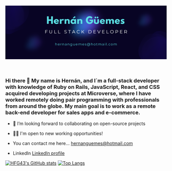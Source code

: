 <p align="center">
  <img src="./Hernán Güemes.png"/>
</p>  
<br>

### Hi there 👋 My name is Hernán, and I´m a full-stack developer with knowledge of Ruby on Rails, JavaScript, React, and CSS acquired developing projects at Microverse,  where I have worked remotely doing pair programming with professionals from around the globe. My main goal is to work as a remote back-end developer for sales apps and e-commerce.

- 👯 I’m looking forward to collaborating on open-source projects
- 🐱‍💻 I'm open to new working opportunities!

- You can contact me here... hernanguemes@hotmail.com
- LinkedIn [LinkedIn profile](https://www.linkedin.com/in/hernanguemes/)

  
[![HFG43's GitHub stats](https://github-readme-stats.vercel.app/api?username=HFG43)](https://github.com/HFG43/github-readme-stats)
[![Top Langs](https://github-readme-stats.vercel.app/api/top-langs/?username=HFG43&layout=compact)](https://github.com/HFG43/github-readme-stats)
